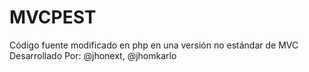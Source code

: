 # MVCPEST
Código fuente modificado en php en una versión no estándar de MVC 
Desarrollado Por: @jhonext, @jhomkarlo
